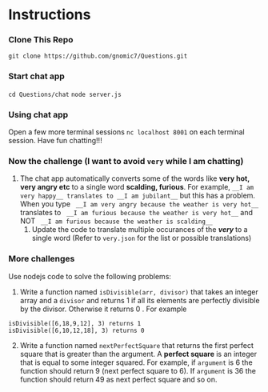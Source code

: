 # Instructions
### Clone This Repo
`git clone https://github.com/gnomic7/Questions.git`

### Start chat app
`cd Questions/chat`
`node server.js`

### Using chat app
Open a few more terminal sessions
`nc localhost 8001` on each terminal session.
Have fun chatting!!!

### Now the challenge (I want to avoid `very` while I am chatting)
1. The chat app automatically converts some of the words like **very hot, very angry etc** to a single word **scalding, furious**.
For example,
```__I am very happy__ translates to __I am jubilant__```
but this has a problem. When you type
``` __I am very angry because the weather is very hot__```
translates to
``` __I am furious because the weather is very hot__```
and NOT
``` __I am furious because the weather is scalding__```
    1. Update the code to translate multiple occurances of the *__very <something>__* to a single word (Refer to `very.json` for the list or possible translations)
### More challenges
Use nodejs code to solve the following problems:
  1. Write a function named `isDivisible(arr, divisor)` that takes an integer array and a `divisor` and returns 1 if all its elements are perfectly divisible by the divisor. Otherwise it returns 0 .
  For example
  ```
  isDivisible([6,18,9,12], 3) returns 1
  isDivisible([6,10,12,18], 3) returns 0
  ```
  2. Write a function named `nextPerfectSquare` that returns the first perfect square that is greater than the argument. A __perfect square__ is an integer that is equal to some integer squared.
  For example, if `argument` is 6 the function should return 9 (next perfect square to 6). If `argument` is 36 the function should return 49 as next perfect square and so on.